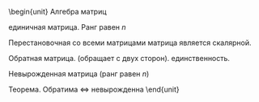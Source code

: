 \begin{unit}
Алгебра матриц

единичная матрица. Ранг равен $n$

Перестановочная со всеми матрицами матрица является скалярной.

Обратная матрица. (обращает с двух сторон). единственность.

Невырожденная матрица (ранг равен $n$)

Теорема. Обратима $\Leftrightarrow$ невырожденна
\end{unit}

